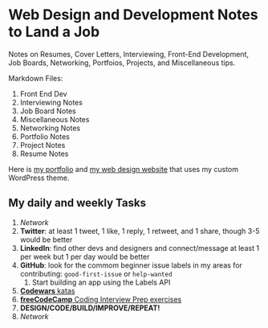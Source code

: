 # Web Design and Development Notes to Land a Job

Notes on Resumes, Cover Letters, Interviewing, Front-End Development, Job Boards, Networking, Portfoios, Projects, and Miscellaneous tips.

Markdown Files:

1. Front End Dev
1. Interviewing Notes
1. Job Board Notes
1. Miscellaneous Notes
1. Networking Notes
1. Portfolio Notes
1. Project Notes
1. Resume Notes

Here is [my portfolio](https://kernixwebdesign.com/resume-portfolio.html) and [my web design website](https://kernixwebdesign.com/) that uses my custom WordPress theme.

## My daily and weekly Tasks

1. _Network_
1. **Twitter**: at least 1 tweet, 1 like, 1 reply, 1 retweet, and 1 share, though 3-5 would be better
1. **LinkedIn**: find other devs and designers and connect/message at least 1 per week but 1 per day would be better
1. **GitHub**: look for the commom beginner issue labels in my areas for contributing: `good-first-issue` or `help-wanted`
   1. Start building an app using the Labels API
1. [**Codewars** katas](https://www.codewars.com/)
1. [**freeCodeCamp** Coding Interview Prep exercises](https://www.freecodecamp.org/learn/coding-interview-prep/)
1. **DESIGN/CODE/BUILD/IMPROVE/REPEAT!**
1. _Network_
